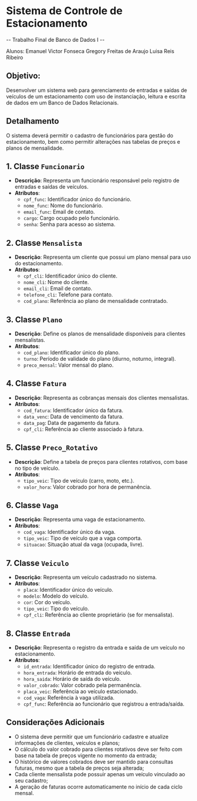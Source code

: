 # Sistema de Controle de Estacionamento

-- Trabalho Final de Banco de Dados I --

Alunos: 
    Emanuel Victor Fonseca
    Gregory Freitas de Araujo
    Luisa Reis Ribeiro

## Objetivo: 
    
Desenvolver um sistema web para gerenciamento de entradas e saídas de veículos de um estacionamento com uso de instanciação, leitura e escrita de dados em um Banco de Dados Relacionais.


## Detalhamento

O sistema deverá permitir o cadastro de funcionários para gestão do estacionamento, bem como permitir alterações nas tabelas de preços e planos de mensalidade.

## 1. **Classe `Funcionario`**

- **Descrição**: Representa um funcionário responsável pelo registro de entradas e saídas de veículos.
- **Atributos**:
  - `cpf_func`: Identificador único do funcionário.
  - `nome_func`: Nome do funcionário.
  - `email_func`: Email de contato.
  - `cargo`: Cargo ocupado pelo funcionário.
  - `senha`: Senha para acesso ao sistema.

## 2. **Classe `Mensalista`**

- **Descrição**: Representa um cliente que possui um plano mensal para uso do estacionamento.
- **Atributos**:
  - `cpf_cli`: Identificador único do cliente.
  - `nome_cli`: Nome do cliente.
  - `email_cli`: Email de contato.
  - `telefone_cli`: Telefone para contato.
  - `cod_plano`: Referência ao plano de mensalidade contratado.

## 3. **Classe `Plano`**

- **Descrição**: Define os planos de mensalidade disponíveis para clientes mensalistas.
- **Atributos**:
  - `cod_plano`: Identificador único do plano.
  - `turno`: Período de validade do plano (diurno, noturno, integral).
  - `preco_mensal`: Valor mensal do plano.

## 4. **Classe `Fatura`**

- **Descrição**: Representa as cobranças mensais dos clientes mensalistas.
- **Atributos**:
  - `cod_fatura`: Identificador único da fatura.
  - `data_venc`: Data de vencimento da fatura.
  - `data_pag`: Data de pagamento da fatura.
  - `cpf_cli`: Referência ao cliente associado à fatura.

## 5. **Classe `Preco_Rotativo`**

- **Descrição**: Define a tabela de preços para clientes rotativos, com base no tipo de veículo.
- **Atributos**:
  - `tipo_veic`: Tipo de veículo (carro, moto, etc.).
  - `valor_hora`: Valor cobrado por hora de permanência.

## 6. **Classe `Vaga`**

- **Descrição**: Representa uma vaga de estacionamento.
- **Atributos**:
  - `cod_vaga`: Identificador único da vaga.
  - `tipo_veic`: Tipo de veículo que a vaga comporta.
  - `situacao`: Situação atual da vaga (ocupada, livre).

## 7. **Classe `Veiculo`**

- **Descrição**: Representa um veículo cadastrado no sistema.
- **Atributos**:
  - `placa`: Identificador único do veículo.
  - `modelo`: Modelo do veículo.
  - `cor`: Cor do veículo.
  - `tipo_veic`: Tipo do veículo.
  - `cpf_cli`: Referência ao cliente proprietário (se for mensalista).

## 8. **Classe `Entrada`**

- **Descrição**: Representa o registro da entrada e saída de um veículo no estacionamento.
- **Atributos**:
  - `id_entrada`: Identificador único do registro de entrada.
  - `hora_entrada`: Horário de entrada do veículo.
  - `hora_saida`: Horário de saída do veículo.
  - `valor_cobrado`: Valor cobrado pela permanência.
  - `placa_veic`: Referência ao veículo estacionado.
  - `cod_vaga`: Referência à vaga utilizada.
  - `cpf_func`: Referência ao funcionário que registrou a entrada/saída.

## Considerações Adicionais

- O sistema deve permitir que um funcionário cadastre e atualize informações de clientes, veículos e planos;
- O cálculo do valor cobrado para clientes rotativos deve ser feito com base na tabela de preços vigente no momento da entrada;
- O histórico de valores cobrados deve ser mantido para consultas futuras, mesmo que a tabela de preços seja alterada;
- Cada cliente mensalista pode possuir apenas um veículo vinculado ao seu cadastro;
- A geração de faturas ocorre automaticamente no início de cada ciclo mensal.

